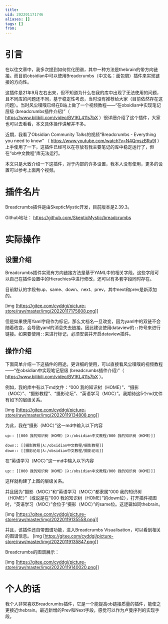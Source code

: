 ```yaml
---
title: 
uid: 202201171746
aliases: []
tags: []
from: 
---
```


# 引言
在以往文章中，我多次提到如何优化图谱，其中一种方法是thebrain的带方向链接。而目前obsidian中可以使用Breadcrumbs（中文名：面包屑）插件来实现链接的方向性。

这插件是21年9月左右出来，但不知道为什么在我的库中出现了无法使用的问题，且不同库的问题还不同，基于稳定性考虑，当时没有推荐给大家（目前依然存在这问题）。当时风尘噗噗已经在B站上做了一个视频教程——“在obsidian中实现笔记层级 (breadcrumbs插件介绍)”（ https://www.bilibili.com/video/BV1KL411s7bX ）很详细介绍了这个插件，大家也可以去看看，本文具体操作讲解并不多。

近期，我看了Obsidian Community Talks的视频“Breadcrumbs - Everything you need to know” （ https://www.youtube.com/watch?v=N4QmszBRu9I ）上手使用了一下，这插件已经可以在存放有我主要笔记的库中稳定运行了，但在“ob中文教程”库无法运行。

本文只是大致介绍一下这插件，对于内部的许多设置，我本人没有使用，更多的设置可以参考上面两个视频。


# 插件名片
Breadcrumbs插件是由SkepticMystic开发，目前版本是2.39.3。

Github地址： https://github.com/SkepticMystic/breadcrumbs

# 实际操作
## 设置介绍
Breadcrumbs插件实现有方向链接方法是基于YAML中的相关字段。这些字段可以自己在插件设置中的Hierachies中进行修改，还可以有多套字段同时存在。

目前默认的字段有up、same、down、next、prev，其中next和prev是新添加的。

[img [https://gitee.com/cyddgi/picture-store/raw/master/img/20220117175608.png]]


但是如果使用Yaml字段作为标记，那么文档名一旦改变，因为yaml中的双链不会随着改变，会导致yaml的消息失去链接。因此建议使用dataview的`::`符号来进行链接。如果要使用`::`来进行标记，必须安装并开启dataview插件。

## 操作介绍
下面简单介绍一下这插件的用途。更详细的使用，可以直接看风尘噗噗的视频教程——“在obsidian中实现笔记层级 (breadcrumbs插件介绍)”（ https://www.bilibili.com/video/BV1KL411s7bX ）。

例如，我的库中有以下md文件：“000 我的知识树（HOME）”、“摄影（MOC）”、“摄影教程”、“摄影论坛”、“英语学习（MOC）”。我期待这5个md文件有如下的层级关系。

[img [https://gitee.com/cyddgi/picture-store/raw/master/img/20220119134808.png]]

为此，我在“摄影（MOC）”这一md中输入以下内容
```
up:: [[000 我的知识树（HOME）|λ:/obsidian中文教程/000 我的知识树（HOME）]]

down:: [[摄影教程|λ:/obsidian中文教程/摄影教程]]
down:: [[摄影论坛|λ:/obsidian中文教程/摄影论坛]]
```

在“英语学习（MOC）”这一md中输入以下内容
```
up:: [[000 我的知识树（HOME）|λ:/obsidian中文教程/000 我的知识树（HOME）]]
```

这样就构建了上图的层级关系。

并且因为“摄影（MOC）”和“英语学习（MOC）”都隶属“000 我的知识树（HOME）”（或说是在“000 我的知识树（HOME）”的down位），打开插件视图时，“英语学习（MOC）”会位于“摄影（MOC）”的same位。这逻辑如同thebrain。

[img [https://gitee.com/cyddgi/picture-store/raw/master/img/20220119135558.png]]

并且，该插件还自带图谱功能，进入Breadcrumbs Visualisation，可以看到相关的图谱信息。
[img [https://gitee.com/cyddgi/picture-store/raw/master/img/20220119135847.png]]


Breadcrumbs的图谱展示：

[img [https://gitee.com/cyddgi/picture-store/raw/master/img/20220119140020.png]]



# 个人的话
我个人非常喜欢Breadcrumbs插件，它是一个能提高ob链接质量的插件，能使之更接近thebrain。最近新增的Prev和Next字段，感觉可以作为卢曼序列的实现手段。
